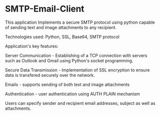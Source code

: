 # SMTP-Email-Client
This application Implements a secure SMTP protocol using python capable of sending text and image attachments to any recipient.


Technologies used:
Python, SSL, Base64, SMTP protocol

Application's key features:

Server Communication - Establishing of a TCP connection with servers such as  Outlook and Gmail using Python's socket programming.

Secure Data Transmission - Implementation of SSL encryption to ensure data is transfered securely over the network.

Emails - supports sending of both text and image attachments

Authentication - user authentication using AUTH PLAIN mechanism

Users can specify sender and recipient email addresses, subject as well as attachments.



